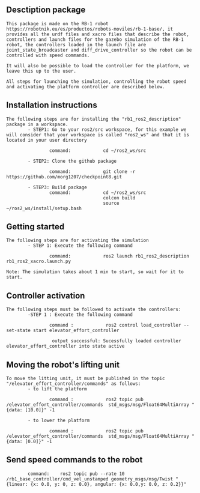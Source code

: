 ##  Desctiption package
    This package is made on the RB-1 robot https://robotnik.eu/es/productos/robots-moviles/rb-1-base/, it provides all the urdf files and xacro files that describe the robot, controllers and launch files for the gazebo simulation of the RB-1 robot, the controllers loaded in the launch file are joint_state_broadcaster and diff_drive_controller so the robot can be controlled with speed commands. 

    It will also be possible to load the controller for the platform, we leave this up to the user.
    
    All steps for launching the simulation, controlling the robot speed and activating the platform controller are described below.

##  Installation instructions
    The following steps are for installing the "rb1_ros2_description" package in a workspace.
            - STEP1: Go to your ros2/src workspace, for this example we will consider that your workspace is called "ros2_ws" and that it is located in your user directory

                    command:            cd ~/ros2_ws/src

            - STEP2: Clone the github package

                    command:            git clone -r https://github.com/morg1207/checkpoint8.git

            - STEP3: Build package
                    command:            cd ~/ros2_ws/src
                                        colcon build 
                                        source ~/ros2_ws/install/setup.bash

##  Getting started
    The following steps are for activating the simulation
            - STEP 1: Execute the following command

                    command:            ros2 launch rb1_ros2_description rb1_ros2_xacro.launch.py     

    Note: The simulation takes about 1 min to start, so wait for it to start.

##  Controller activation
    The following steps must be followed to activate the controllers:
            -STEP 1 : Execute the following command
            
                    command :            ros2 control load_controller --set-state start elevator_effort_controller

                     output successful: Sucessfully loaded controller elevator_effort_controller into state active


##  Moving the robot's lifting unit
    To move the litting unit, it must be published in the topic "/elevator_effort_controller/commands" as follows:
            - to lift the platform

                    command :            ros2 topic pub /elevator_effort_controller/commands  std_msgs/msg/Float64MultiArray "{data: [10.0]}" -1

            - to lower the platform

                    command :            ros2 topic pub /elevator_effort_controller/commands  std_msgs/msg/Float64MultiArray "{data: [0.0]}" -1

## Send speed commands to the robot

            command:    ros2 topic pub --rate 10 /rb1_base_controller/cmd_vel_unstamped geometry_msgs/msg/Twist "{linear: {x: 0.0, y: 0, z: 0.0}, angular: {x: 0.0,y: 0.0, z: 0.2}}"

